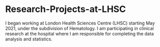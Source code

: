 # Research-Projects-at-LHSC
I began working at London Health Sciences Centre (LHSC) starting May 2021, under the subdivision of Hematology. I am participating in clinical research
at the hospital where I am responsible for completing the data analysis and statistics. 


